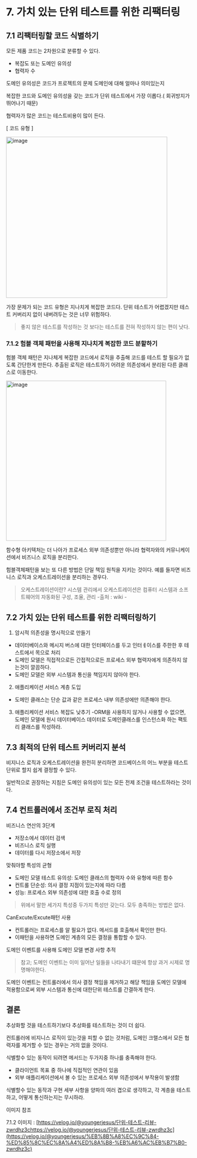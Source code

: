 # 7. 가치 있는 단위 테스트를 위한 리팩터링

## 7.1 리팩터링할 코드 식별하기

모든 제품 코드는 2차원으로 분류할 수 있다.

- 복잡도 또는 도메인 유의성
- 협력자 수

도메인 유의성은 코드가 프로젝트의 문제 도메인에 대해 얼마나 의미있는지

복잡한 코드와 도메인 유의성을 갖는 코드가 단위 테스트에서 가장 이롭다.( 회귀방지가 뛰어나기 때문)

협력자가 많은 코드는 테스트비용이 많이 든다.

[ 코드 유형 ]

<img width="438" alt="image" src="https://user-images.githubusercontent.com/78361650/195021049-e8912597-8b93-433e-97e0-22873d1674fe.png">


가장 문제가 되는 코드 유형은 지나치게 복잡한 코드다. 단위 테스트가 어렵겠지만 테스트 커버리지 없이 내버려두는 것은 너무 위험하다.

> 좋지 않은 테스트를 작성하는 것 보다는 테스트를 전혀 작성하지 않는 편이 낫다.
> 

### 7.1.2 험블 객체 패턴을 사용해 지나치게 복잡한 코드 분할하기

험블 객체 패턴은 지나체게 복잡한 코드에서 로직을 추출해 코드를 테스트 할 필요가 없도록 간단한게 만든다. 추출된 로직은 테스트하기 어려운 의존성에서 분리된 다른 클래스로 이동한다.

<img width="435" alt="image" src="https://user-images.githubusercontent.com/78361650/195021311-4ea2fed7-9f36-4878-8a00-f70c4f37e218.png">



함수형  아키텍처는 더 나아가 프로세스 외부 의존성뿐만 아니라 협력자와의 커뮤니케이션에서 비즈니스 로직을 분리한다.

험블객체패턴을 보는 또 다른 방법은 단일 책임 원칙을 지키는 것이다. 예를 들자면 비즈니스 로직과 오케스트레이션을 분리하는 경우다.

> 오케스트레이션이란?
시스템 관리에서 오케스트레이션은 컴퓨터 시스템과 소프트웨어의 자동화된 구성, 조율, 관리 
-출처 : wiki -
> 

## 7.2 가치 있는 단위 테스트를 위한 리팩터링하기

1.  암시적 의존성을 명시적으로 만들기
- 데이터베이스와 메시지 버스에 대한 인터페이스를 두고 인터ㅔ이스를 주한한 후 테스트에서 목으로 처리
- 도메인 모델은 직접적으로든 간접적으로든 프로세스 외부 협력자에게 의존하지 않는것이 깔끔하다.
- 도메인 모델은 외부 시스템과 통신을 책임지지 않아야 한다.
2. 애플리케이션 서비스 계층 도입
- 도메인 클래스는  단순 값과 같은  프로세스 내부 의존성에만 의존해야 한다.
3. 애플리케이션 서비스 복잡도 낮추기
-ORM을 사용하지 않거나 사용할 수 없으면, 도메인 모델에 원시 데이터베이스 데이터로 도메인클래스를 인스턴스화 하는 팩토리 클래스를 작성하라.

## 7.3 최적의 단위 테스트 커버리지 분석

비지니스 로직과 오케스트레이션을 완전히 분리하면 코드베이스의 어느 부분을 테스트단위로 할지 쉽게 결정할 수 있다.

일반적으로 권장하는 지침은 도메인 유의성이 있는 모든 전제 조건을 테스트하라는 것이다.

## 7.4 컨트롤러에서 조건부 로직 처리

비즈니스  연산의 3단계

- 저장소에서 데이터 검색
- 비즈니스 로직 실행
- 데이터를 다시 저장소에서 저장

맞춰야할 특성의 균형

- 도메인 모델 테스트 유의성: 도메인 클래스의 협력자 수와 유형에 따른 함수
- 컨트롤 단순성: 의사 결정 지점이 있는지에 따라 다름
- 성능: 프로세스 외부 의존성에 대한 호출 수로 정의

> 위에서 말한 세가지 특성중 두가지 특성만 갖는다. 모두 충족하는 방법은 없다.
> 

CanExcute/Excute패턴 사용

- 컨트롤러는 프로세스를 알 필요가 없다. 메서드를 호출해서 확인만 한다.
- 이패턴을 사용하면 도메인 계층의 모든 결정을 통합할 수 있다.

도메인 이벤트를 사용해 도메인 모델 변경 사항 추적

> 참고; 도메인 이벤트는 이미 일어난 일들을 나타내기 떄문에 항상 과거 시제로 명명해야한다.
> 

도메인 이벤트는 컨트롤러에서 의사 결정 책임을 제거하고 해당 책임을 도메인 모델에 적용함으로써 외부 시스템과 통신에 대한단위 테스트를 간결하게 한다.

## 결론

추상화할 것을 테스트하기보다 추상화를 테스트하는 것이 더 쉽다.

컨트롤러에 비지니스 로직이 있는것을 피할 수 없는 것처럼, 도메인 크랠스에서 모든 협력자를 제거할 수 있는 경우는 거의 없을 것이다.

식별할수 있는 동작이 되려면 메서드는 두가지중 하나를 충족해야 한다.

- 클라이언트 목표 중 하나에 직접적인 연관이 있음
- 외부 애플리케이션에서 볼 수 있는 프로세스 외부 의존성에서 부작용이 발생함

식별할수 있는 동작과 구현 세부 사항을 양파의 여러 겹으로 생각하고, 각 계층을 테스트하고, 어떻게 통신하는지는 무시하라.

이미지 참조

7.1.2 이미지 : [https://velog.io/@youngerjesus/단위-테스트-리뷰-zwrdhz3chttps://velog.io/@youngerjesus/단위-테스트-리뷰-zwrdhz3c](https://velog.io/@youngerjesus/%EB%8B%A8%EC%9C%84-%ED%85%8C%EC%8A%A4%ED%8A%B8-%EB%A6%AC%EB%B7%B0-zwrdhz3c)
